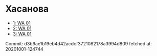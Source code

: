 # Хасанова
- [1: WA 01](1.md)
- [2: WA 01](2.md)
- [3: WA 01](3.md)

Commit: d3b9ae1b19eb4d42acdcf3721082178a3994d809
 fetched at: 20201001-124744

